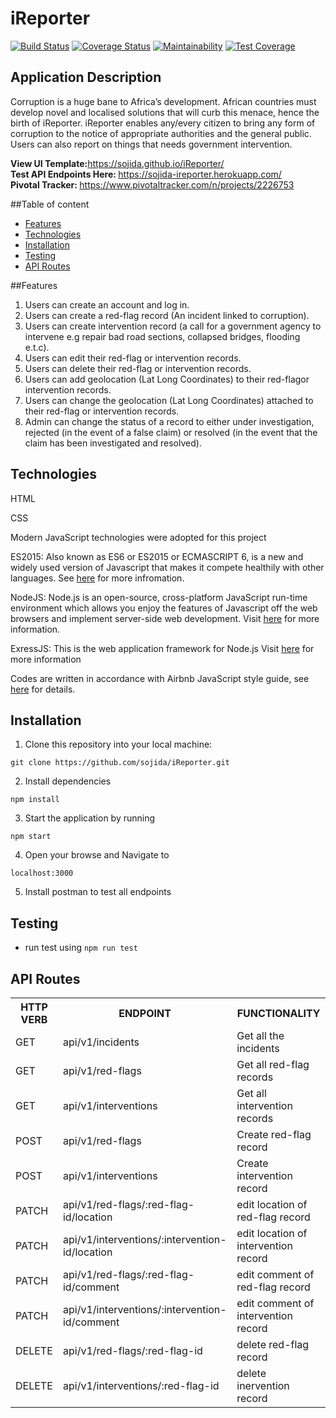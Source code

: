 # iReporter

[![Build Status](https://travis-ci.org/sojida/iReporter.svg?branch=develop)](https://travis-ci.org/sojida/iReporter)
[![Coverage Status](https://coveralls.io/repos/github/sojida/iReporter/badge.svg?branch=develop)](https://coveralls.io/github/sojida/iReporter?branch=develop)
[![Maintainability](https://api.codeclimate.com/v1/badges/fd1eae30f69e455e74da/maintainability)](https://codeclimate.com/github/sojida/iReporter/maintainability)
[![Test Coverage](https://api.codeclimate.com/v1/badges/fd1eae30f69e455e74da/test_coverage)](https://codeclimate.com/github/sojida/iReporter/test_coverage)

## Application Description
Corruption is a huge bane to Africa’s development. African countries must develop novel and localised solutions that will curb this menace, hence the birth of iReporter. iReporter enables any/every citizen to bring any form of corruption to the notice of appropriate authorities and the general public. Users can also report on things that needs government intervention.

<b> View UI Template:</b>https://sojida.github.io/iReporter/<br/>
<b> Test API Endpoints Here: </b> https://sojida-ireporter.herokuapp.com/ <br/>
<b> Pivotal Tracker: </b> https://www.pivotaltracker.com/n/projects/2226753 

##Table of content

 * [Features](#features)
 * [Technologies](#technologies)
 * [Installation](#installation)
 * [Testing](#testing)
 * [API Routes](#api-routes)



##Features

1. Users can create an account and log in.
2. Users can create a ​red-flag ​record (An incident linked to corruption).
3. Users can create ​intervention​ record​ ​(a call for a government agency to intervene e.g
repair bad road sections, collapsed bridges, flooding e.t.c).
4. Users can edit their ​red-flag ​or ​intervention ​records.
5. Users can delete their ​red-flag ​or ​intervention ​records.
6. Users can add geolocation (Lat Long Coordinates) to their ​red-flag ​or ​intervention
records​.
7. Users can change the geolocation (Lat Long Coordinates) attached to their ​red-flag ​or
intervention ​records​.
8. Admin can change the ​status​ of a record to either ​under investigation, rejected ​(in the
event of a false claim)​ ​or​ resolved ​(in the event that the claim has been investigated and
resolved)​.

## Technologies
HTML

CSS

Modern JavaScript technologies were adopted for this project

ES2015: Also known as ES6 or ES2015 or ECMASCRIPT 6, is a new and widely used version of Javascript
that makes it compete healthily with other languages. See [here](https://en.wikipedia.org/wiki/ECMAScript) for more infromation.

NodeJS: Node.js is an open-source, cross-platform JavaScript run-time environment which allows you enjoy the features of Javascript off the web browsers and implement server-side web development.
Visit [here](https://nodejs.org/en/) for more information.

ExressJS: This is the web application framework for Node.js
Visit [here](https://expressjs.com) for more information

Codes are written in accordance with Airbnb JavaScript style guide, see [here](https://github.com/airbnb/javascript) for details.

## Installation
1. Clone this repository into your local machine:

`git clone https://github.com/sojida/iReporter.git`

2. Install dependencies

`npm install`

3. Start the application by running

`npm start`

4. Open your browse and Navigate to

`localhost:3000`

5. Install postman to test all endpoints


## Testing

- run test using `npm run test`

## API Routes

<table>
<tr><th>HTTP VERB</th><th>ENDPOINT</th><th>FUNCTIONALITY</th></tr>

<tr><td>GET</td> <td>api/v1/incidents</td> <td>Get all the incidents</td></tr>

<tr><td>GET</td> <td>api/v1/red-flags</td>  <td>Get all red-flag records</td></tr>

<tr><td>GET</td> <td>api/v1/interventions</td>  <td>Get all intervention records</td></tr>

<tr><td>POST</td> <td>api/v1/red-flags</td>  <td>Create red-flag record</td></tr>

<tr><td>POST</td> <td>api/v1/interventions</td>  <td>Create intervention record</td></tr>

<tr><td>PATCH</td> <td>api/v1/red-flags/:red-flag-id/location</td> <td>edit location of red-flag record</td></tr>

<tr><td>PATCH</td> <td>api/v1/interventions/:intervention-id/location</td> <td>edit location of intervention record</td></tr>

<tr><td>PATCH</td> <td>api/v1/red-flags/:red-flag-id/comment</td> <td>edit comment of red-flag record</td></tr>

<tr><td>PATCH</td> <td>api/v1/interventions/:intervention-id/comment</td> <td>edit comment of intervention record</td></tr>

<tr><td>DELETE</td> <td>api/v1/red-flags/:red-flag-id</td>  <td>delete red-flag record</td></tr>

<tr><td>DELETE</td> <td>api/v1/interventions/:red-flag-id</td>  <td>delete inervention record</td></tr>

</table>

